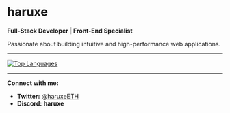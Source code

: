 # **haruxe**

**Full-Stack Developer | Front-End Specialist**

Passionate about building intuitive and high-performance web applications.

---

[![Top Languages](https://github-readme-stats.vercel.app/api/top-langs/?username=haruxe&layout=compact&theme=dark&hide_border=true)](https://github.com/anuraghazra/github-readme-stats)

---

**Connect with me:**

- **Twitter:** [@haruxeETH](https://twitter.com/haruxeETH)
- **Discord:** **haruxe**

